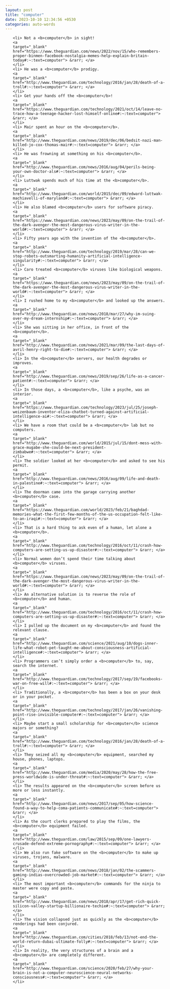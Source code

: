 ```yaml
---
layout: post
title: "computer"
date: 2023-10-10 12:34:56 +0530
categories: auto-words
---
```

<ol>

    <li> Not a <b>computer</b> in sight!
    <a 
    target="_blank" 
    href="https://www.theguardian.com/news/2022/nov/15/who-remembers-proper-binmen-facebook-nostalgia-memes-help-explain-britain-today#:~:text=computer"> &rarr; </a>
    </li>
    <li> He was a <b>computer</b> prodigy.
    <a 
    target="_blank" 
    href="http://www.theguardian.com/technology/2016/jan/28/death-of-a-troll#:~:text=computer"> &rarr; </a>
    </li>
    <li> Get your hands off the <b>computer</b>!
    <a 
    target="_blank" 
    href="https://www.theguardian.com/technology/2021/oct/14/leave-no-trace-how-a-teenage-hacker-lost-himself-online#:~:text=computer"> &rarr; </a>
    </li>
    <li> Mair spent an hour on the <b>computer</b>.
    <a 
    target="_blank" 
    href="http://www.theguardian.com/news/2019/dec/06/bedsit-nazi-man-killed-jo-cox-thomas-mair#:~:text=computer"> &rarr; </a>
    </li>
    <li> He was frowning at something on his <b>computer</b>.
    <a 
    target="_blank" 
    href="http://www.theguardian.com/news/2016/aug/04/perils-being-your-own-doctor-als#:~:text=computer"> &rarr; </a>
    </li>
    <li> Luttwak spends much of his time at the <b>computer</b>.
    <a 
    target="_blank" 
    href="http://www.theguardian.com/world/2015/dec/09/edward-luttwak-machiavelli-of-maryland#:~:text=computer"> &rarr; </a>
    </li>
    <li> He also blamed <b>computer</b> users for software piracy.
    <a 
    target="_blank" 
    href="https://www.theguardian.com/news/2023/may/09/on-the-trail-of-the-dark-avenger-the-most-dangerous-virus-writer-in-the-world#:~:text=computer"> &rarr; </a>
    </li>
    <li> Fifty years ago with the invention of the <b>computer</b>.
    <a 
    target="_blank" 
    href="http://www.theguardian.com/technology/2019/mar/28/can-we-stop-robots-outsmarting-humanity-artificial-intelligence-singularity#:~:text=computer"> &rarr; </a>
    </li>
    <li> Caro treated <b>computer</b> viruses like biological weapons.
    <a 
    target="_blank" 
    href="https://www.theguardian.com/news/2023/may/09/on-the-trail-of-the-dark-avenger-the-most-dangerous-virus-writer-in-the-world#:~:text=computer"> &rarr; </a>
    </li>
    <li> I rushed home to my <b>computer</b> and looked up the answers.
    <a 
    target="_blank" 
    href="http://www.theguardian.com/news/2018/mar/27/why-im-suing-over-my-dream-internship#:~:text=computer"> &rarr; </a>
    </li>
    <li> She was sitting in her office, in front of the <b>computer</b>.
    <a 
    target="_blank" 
    href="http://www.theguardian.com/news/2021/mar/09/the-last-days-of-avril-henry-right-to-die#:~:text=computer"> &rarr; </a>
    </li>
    <li> In the <b>computer</b> servers, our health degrades or improves.
    <a 
    target="_blank" 
    href="http://www.theguardian.com/news/2019/sep/26/life-as-a-cancer-patient#:~:text=computer"> &rarr; </a>
    </li>
    <li> In those days, a <b>computer</b>, like a psyche, was an interior.
    <a 
    target="_blank" 
    href="https://www.theguardian.com/technology/2023/jul/25/joseph-weizenbaum-inventor-eliza-chatbot-turned-against-artificial-intelligence-ai#:~:text=computer"> &rarr; </a>
    </li>
    <li> We have a room that could be a <b>computer</b> lab but no computers.
    <a 
    target="_blank" 
    href="http://www.theguardian.com/world/2015/jul/15/dont-mess-with-grace-mugabe-she-could-be-next-president-zimbabwe#:~:text=computer"> &rarr; </a>
    </li>
    <li> The soldier looked at her <b>computer</b> and asked to see his permit.
    <a 
    target="_blank" 
    href="http://www.theguardian.com/news/2016/aug/09/life-and-death-in-palestine#:~:text=computer"> &rarr; </a>
    </li>
    <li> The doorman came into the garage carrying another <b>computer</b> case.
    <a 
    target="_blank" 
    href="https://www.theguardian.com/world/2023/feb/21/baghdad-memories-what-the-first-few-months-of-the-us-occupation-felt-like-to-an-iraqi#:~:text=computer"> &rarr; </a>
    </li>
    <li> That is a hard thing to ask even of a human, let alone a <b>computer</b>.
    <a 
    target="_blank" 
    href="http://www.theguardian.com/technology/2016/oct/11/crash-how-computers-are-setting-us-up-disaster#:~:text=computer"> &rarr; </a>
    </li>
    <li> Normal women don’t spend their time talking about <b>computer</b> viruses.
    <a 
    target="_blank" 
    href="https://www.theguardian.com/news/2023/may/09/on-the-trail-of-the-dark-avenger-the-most-dangerous-virus-writer-in-the-world#:~:text=computer"> &rarr; </a>
    </li>
    <li> An alternative solution is to reverse the role of <b>computer</b> and human.
    <a 
    target="_blank" 
    href="http://www.theguardian.com/technology/2016/oct/11/crash-how-computers-are-setting-us-up-disaster#:~:text=computer"> &rarr; </a>
    </li>
    <li> I pulled up the document on my <b>computer</b> and found the relevant clause.
    <a 
    target="_blank" 
    href="http://www.theguardian.com/science/2021/aug/10/dogs-inner-life-what-robot-pet-taught-me-about-consciousness-artificial-intelligence#:~:text=computer"> &rarr; </a>
    </li>
    <li> Programmers can’t simply order a <b>computer</b> to, say, search the internet.
    <a 
    target="_blank" 
    href="http://www.theguardian.com/technology/2017/sep/19/facebooks-war-on-free-will#:~:text=computer"> &rarr; </a>
    </li>
    <li> Traditionally, a <b>computer</b> has been a box on your desk or in your pocket.
    <a 
    target="_blank" 
    href="http://www.theguardian.com/technology/2017/jan/26/vanishing-point-rise-invisible-computer#:~:text=computer"> &rarr; </a>
    </li>
    <li> Maybe start a small scholarship for <b>computer</b> science majors or something?
    <a 
    target="_blank" 
    href="http://www.theguardian.com/technology/2016/jan/28/death-of-a-troll#:~:text=computer"> &rarr; </a>
    </li>
    <li> They seized all my <b>computer</b> equipment, searched my house, phones, laptops.
    <a 
    target="_blank" 
    href="http://www.theguardian.com/media/2020/may/28/how-the-free-press-worldwide-is-under-threat#:~:text=computer"> &rarr; </a>
    </li>
    <li> The results appeared on the <b>computer</b> screen before us more or less instantly.
    <a 
    target="_blank" 
    href="http://www.theguardian.com/news/2017/sep/05/how-science-found-a-way-to-help-coma-patients-communicate#:~:text=computer"> &rarr; </a>
    </li>
    <li> As the court clerks prepared to play the films, the <b>computer</b> equipment failed.
    <a 
    target="_blank" 
    href="http://www.theguardian.com/law/2015/sep/09/one-lawyers-crusade-defend-extreme-pornography#:~:text=computer"> &rarr; </a>
    </li>
    <li> We also run fake software on the <b>computer</b> to make up viruses, trojans, malware.
    <a 
    target="_blank" 
    href="http://www.theguardian.com/news/2018/jan/02/the-scammers-gaming-indias-overcrowded-job-market#:~:text=computer"> &rarr; </a>
    </li>
    <li> The most important <b>computer</b> commands for the ninja to master were copy and paste.
    <a 
    target="_blank" 
    href="http://www.theguardian.com/news/2018/apr/17/get-rich-quick-silicon-valley-startup-billionaire-techie#:~:text=computer"> &rarr; </a>
    </li>
    <li> The vision collapsed just as quickly as the <b>computer</b> renderings had been conjured.
    <a 
    target="_blank" 
    href="http://www.theguardian.com/cities/2018/feb/13/not-end-the-world-return-dubai-ultimate-folly#:~:text=computer"> &rarr; </a>
    </li>
    <li> In reality, the very structures of a brain and a <b>computer</b> are completely different.
    <a 
    target="_blank" 
    href="http://www.theguardian.com/science/2020/feb/27/why-your-brain-is-not-a-computer-neuroscience-neural-networks-consciousness#:~:text=computer"> &rarr; </a>
    </li>